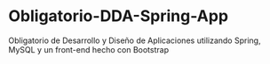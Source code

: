 # Obligatorio-DDA-Spring-App
Obligatorio de Desarrollo y Diseño de Aplicaciones utilizando Spring, MySQL y un front-end hecho con Bootstrap
